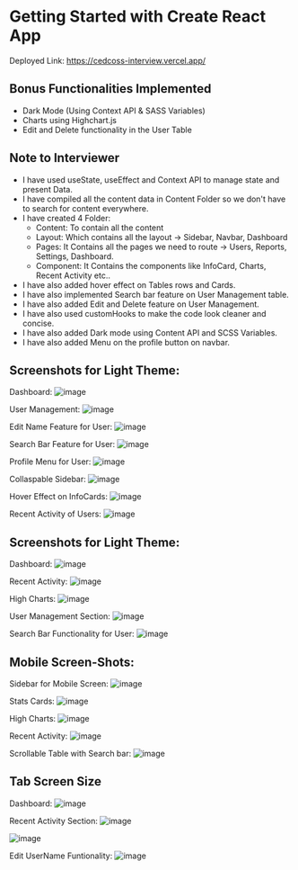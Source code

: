 # Getting Started with Create React App

Deployed Link: https://cedcoss-interview.vercel.app/

## Bonus Functionalities Implemented
- Dark Mode (Using Context API & SASS Variables)
- Charts using Highchart.js
- Edit and Delete functionality in the User Table

## Note to Interviewer
- I have used useState, useEffect and Context API to manage state and present Data.
- I have compiled all the content data in Content Folder so we don't have to search for content everywhere.
- I have created 4 Folder:
  - Content: To contain all the content
  - Layout: Which contains all the layout -> Sidebar, Navbar, Dashboard
  - Pages: It Contains all the pages we need to route -> Users, Reports, Settings, Dashboard.
  - Component: It Contains the components like InfoCard, Charts, Recent Activity etc..
- I have also added hover effect on Tables rows and Cards.
- I have also implemented Search bar feature on User Management table.
- I have also added Edit and Delete feature on User Management.
- I have also used customHooks to make the code look cleaner and concise.
- I have also added Dark mode using Content API and SCSS Variables.
- I have also added Menu on the profile button on navbar.


## Screenshots for Light Theme:
Dashboard:
![image](https://github.com/user-attachments/assets/328fc0fd-8584-4b29-9a4f-25ef2e27e62e)

User Management:
![image](https://github.com/user-attachments/assets/61b6200d-74f7-49ff-8b72-5bb1dec1543d)

Edit Name Feature for User:
![image](https://github.com/user-attachments/assets/18a6ccbb-20f0-4f86-b121-066056cd8477)

Search Bar Feature for User:
![image](https://github.com/user-attachments/assets/4a4cd0aa-79d1-47de-95f5-1dc947038a65)

Profile Menu for User:
![image](https://github.com/user-attachments/assets/46cbd7a7-d6c8-4c8b-a98d-0191c1f57420)

Collaspable Sidebar:
![image](https://github.com/user-attachments/assets/fba493e0-0353-47ae-8630-03a20fe85ce8)

Hover Effect on InfoCards:
![image](https://github.com/user-attachments/assets/c0aff5e2-008a-4779-9947-aa0dc315dd2f)

Recent Activity of Users:
![image](https://github.com/user-attachments/assets/ae04812b-e772-4c9e-95e2-c92266eaadc2)


## Screenshots for Light Theme:
Dashboard:
![image](https://github.com/user-attachments/assets/aeac6410-e448-4e65-9c0c-8db8e2dfebcd)

Recent Activity:
![image](https://github.com/user-attachments/assets/08c2241a-bd3f-4565-8475-d42f171f1281)

High Charts:
![image](https://github.com/user-attachments/assets/393aa41f-9161-4bc0-995c-ba645b8fc11e)

User Management Section:
![image](https://github.com/user-attachments/assets/e63bcb43-eb0e-4550-aad2-229a0db71e03)

Search Bar Functionality for User:
![image](https://github.com/user-attachments/assets/a322b2d0-969b-422a-8de2-4f32c20a25c9)


## Mobile Screen-Shots:
Sidebar for Mobile Screen:
![image](https://github.com/user-attachments/assets/b0161712-5ba5-4202-946a-fcffcc5be84d)

Stats Cards:
![image](https://github.com/user-attachments/assets/8901e2e7-6412-4bf0-85b9-39faa03e70b9)

High Charts:
![image](https://github.com/user-attachments/assets/5e78d54a-4fce-419a-a6d2-abe619959432)

Recent Activity:
![image](https://github.com/user-attachments/assets/ebaaa294-f0f4-46b9-96ab-b3c0a8313e90)

Scrollable Table with Search bar:
![image](https://github.com/user-attachments/assets/f6451655-bc88-447c-9e98-2c6a5d143408)


## Tab Screen Size
Dashboard:
![image](https://github.com/user-attachments/assets/6de9a5d2-4040-42e3-94c0-89b1564fb3dc)

Recent Activity Section:
![image](https://github.com/user-attachments/assets/83203e1f-1d68-4946-9c73-683d39772cfb)

![image](https://github.com/user-attachments/assets/6458d56c-2b4f-4584-8d96-78734a9fc51d)

Edit UserName Funtionality:
![image](https://github.com/user-attachments/assets/f0feee10-32f5-41af-8d04-9160d675811b)


